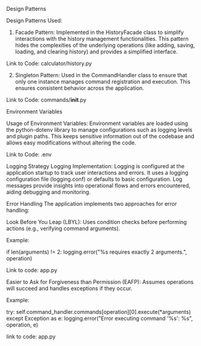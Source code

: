 Design Patterns

Design Patterns Used:

1. Facade Pattern: Implemented in the HistoryFacade class to simplify interactions with the history management functionalities. This pattern hides the complexities of the underlying operations (like adding, saving, loading, and clearing history) and provides a simplified interface.

Link to Code: calculator/history.py

2. Singleton Pattern: Used in the CommandHandler class to ensure that only one instance manages command registration and execution. This ensures consistent behavior across the application.

Link to Code: commands/__init__.py

Environment Variables

Usage of Environment Variables: Environment variables are loaded using the python-dotenv library to manage configurations such as logging levels and plugin paths. This keeps sensitive information out of the codebase and allows easy modifications without altering the code.

Link to Code: .env

Logging Strategy
Logging Implementation: Logging is configured at the application startup to track user interactions and errors. It uses a logging configuration file (logging.conf) or defaults to basic configuration. Log messages provide insights into operational flows and errors encountered, aiding debugging and monitoring.

Error Handling
The application implements two approaches for error handling:

Look Before You Leap (LBYL): Uses condition checks before performing actions (e.g., verifying command arguments).

Example:

if len(arguments) != 2:
    logging.error("%s requires exactly 2 arguments.", operation)

Link to code: app.py

Easier to Ask for Forgiveness than Permission (EAFP): Assumes operations will succeed and handles exceptions if they occur.

Example:

try:
    self.command_handler.commands[operation][0].execute(*arguments)
except Exception as e:
    logging.error("Error executing command '%s': %s", operation, e)

link to code: app.py